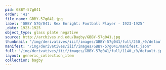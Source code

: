 ```yaml
---
pid: GBBY-57g041
order: '41'
file_name: GBBY-57g041.jpg
label: 'GBBY 57G/041: Rex Enright: Football Player - 1923-1925'
_date: 1923-1925
object_type: glass plate negative
source: http://archives.nd.edu/Bagby/GBBY-57g041.jpg
thumbnail: "/img/derivatives/iiif/images/GBBY-57g041/full/250,/0/default.jpg"
manifest: "/img/derivatives/iiif/images/GBBY-57g041/manifest.json"
full: "/img/derivatives/iiif/images/GBBY-57g041/full/1140,/0/default.jpg"
layout: generic_collection_item
collection: bagby
---
```

